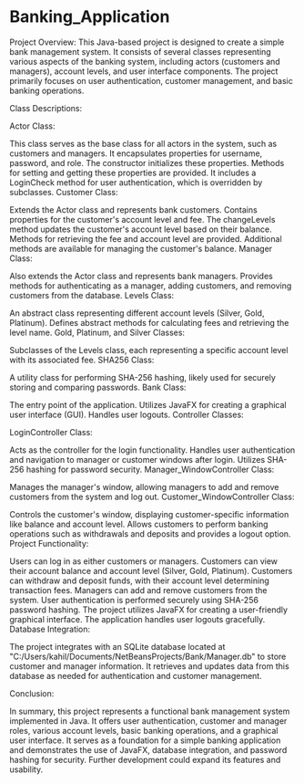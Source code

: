# Banking_Application
Project Overview:
This Java-based project is designed to create a simple bank management system. It consists of several classes representing various aspects of the banking system, including actors (customers and managers), account levels, and user interface components. The project primarily focuses on user authentication, customer management, and basic banking operations.

Class Descriptions:

Actor Class:

This class serves as the base class for all actors in the system, such as customers and managers.
It encapsulates properties for username, password, and role.
The constructor initializes these properties.
Methods for setting and getting these properties are provided.
It includes a LoginCheck method for user authentication, which is overridden by subclasses.
Customer Class:

Extends the Actor class and represents bank customers.
Contains properties for the customer's account level and fee.
The changeLevels method updates the customer's account level based on their balance.
Methods for retrieving the fee and account level are provided.
Additional methods are available for managing the customer's balance.
Manager Class:

Also extends the Actor class and represents bank managers.
Provides methods for authenticating as a manager, adding customers, and removing customers from the database.
Levels Class:

An abstract class representing different account levels (Silver, Gold, Platinum).
Defines abstract methods for calculating fees and retrieving the level name.
Gold, Platinum, and Silver Classes:

Subclasses of the Levels class, each representing a specific account level with its associated fee.
SHA256 Class:

A utility class for performing SHA-256 hashing, likely used for securely storing and comparing passwords.
Bank Class:

The entry point of the application.
Utilizes JavaFX for creating a graphical user interface (GUI).
Handles user logouts.
Controller Classes:

LoginController Class:

Acts as the controller for the login functionality.
Handles user authentication and navigation to manager or customer windows after login.
Utilizes SHA-256 hashing for password security.
Manager_WindowController Class:

Manages the manager's window, allowing managers to add and remove customers from the system and log out.
Customer_WindowController Class:

Controls the customer's window, displaying customer-specific information like balance and account level.
Allows customers to perform banking operations such as withdrawals and deposits and provides a logout option.
Project Functionality:

Users can log in as either customers or managers.
Customers can view their account balance and account level (Silver, Gold, Platinum).
Customers can withdraw and deposit funds, with their account level determining transaction fees.
Managers can add and remove customers from the system.
User authentication is performed securely using SHA-256 password hashing.
The project utilizes JavaFX for creating a user-friendly graphical interface.
The application handles user logouts gracefully.
Database Integration:

The project integrates with an SQLite database located at "C:/Users/kahil/Documents/NetBeansProjects/Bank/Manager.db" to store customer and manager information. It retrieves and updates data from this database as needed for authentication and customer management.

Conclusion:

In summary, this project represents a functional bank management system implemented in Java. It offers user authentication, customer and manager roles, various account levels, basic banking operations, and a graphical user interface. It serves as a foundation for a simple banking application and demonstrates the use of JavaFX, database integration, and password hashing for security. Further development could expand its features and usability.
